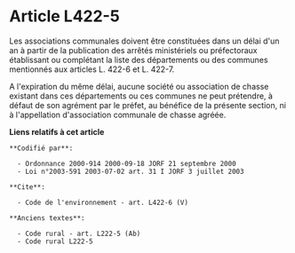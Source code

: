 # Article L422-5

Les associations communales doivent être constituées dans un délai d'un an à partir de la publication des arrêtés
ministériels ou préfectoraux établissant ou complétant la liste des départements ou des communes mentionnés aux articles L.
422-6 et L. 422-7. 

A l'expiration du même délai, aucune société ou association de chasse existant dans ces départements ou ces communes ne peut
prétendre, à défaut de son agrément par le préfet, au bénéfice de la présente section, ni à l'appellation d'association
communale de chasse agréée.

**Liens relatifs à cet article**

	**Codifié par**:

	  - Ordonnance 2000-914 2000-09-18 JORF 21 septembre 2000
	  - Loi n°2003-591 2003-07-02 art. 31 I JORF 3 juillet 2003

	**Cite**:

	  - Code de l'environnement - art. L422-6 (V)

	**Anciens textes**:

	  - Code rural - art. L222-5 (Ab)
	  - Code rural L222-5
